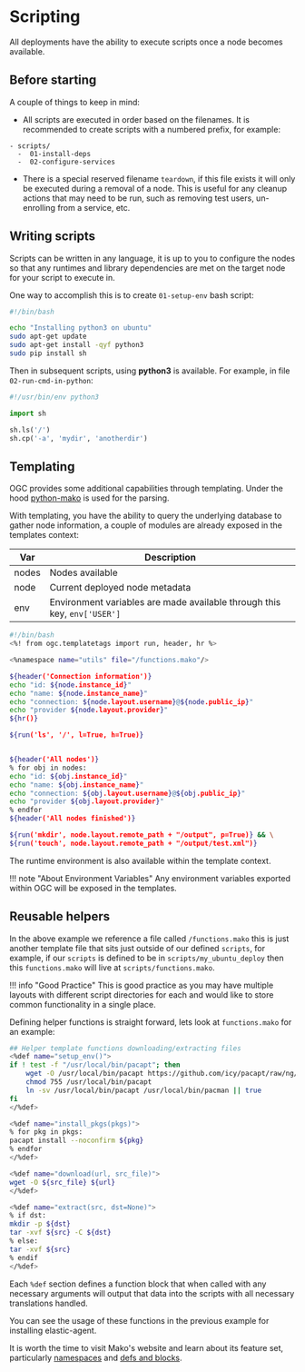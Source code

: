 # Scripting

All deployments have the ability to execute scripts once a node becomes available.

## Before starting

A couple of things to keep in mind:

- All scripts are executed in order based on the filenames. It is recommended to create scripts with a numbered prefix, for example:

```
- scripts/
  -  01-install-deps
  -  02-configure-services
```

- There is a special reserved filename `teardown`, if this file exists it will only be executed during a removal of a node. This is useful for any cleanup actions that may need to be run, such as removing test users, un-enrolling from a service, etc.

## Writing scripts

Scripts can be written in any language, it is up to you to configure the nodes so that any runtimes and library dependencies are met on the target node for your script to execute in. 

One way to accomplish this is to create `01-setup-env` bash script:

```bash
#!/bin/bash

echo "Installing python3 on ubuntu"
sudo apt-get update
sudo apt-get install -qyf python3
sudo pip install sh
```

Then in subsequent scripts, using **python3** is available. For example, in file `02-run-cmd-in-python`:

```python
#!/usr/bin/env python3

import sh

sh.ls('/')
sh.cp('-a', 'mydir', 'anotherdir')
```

## Templating

OGC provides some additional capabilities through templating. Under the hood [python-mako](https://www.makotemplates.org/) is used for the parsing.

With templating, you have the ability to query the underlying database to gather node information, a couple of modules are already exposed in the templates context:

| Var | Description |
| ----| ---- |
| nodes  | Nodes available |
| node | Current deployed node metadata |
| env | Environment variables are made available through this key, `env['USER']` |


```bash
#!/bin/bash
<%! from ogc.templatetags import run, header, hr %>

<%namespace name="utils" file="/functions.mako"/>

${header('Connection information')}
echo "id: ${node.instance_id}"
echo "name: ${node.instance_name}"
echo "connection: ${node.layout.username}@${node.public_ip}"
echo "provider ${node.layout.provider}"
${hr()}

${run('ls', '/', l=True, h=True)}


${header('All nodes')}
% for obj in nodes:
echo "id: ${obj.instance_id}"
echo "name: ${obj.instance_name}"
echo "connection: ${obj.layout.username}@${obj.public_ip}"
echo "provider ${obj.layout.provider}"
% endfor
${header('All nodes finished')}

${run('mkdir', node.layout.remote_path + "/output", p=True)} && \
${run('touch', node.layout.remote_path + "/output/test.xml")}
```

The runtime environment is also available within the template context.

!!! note "About Environment Variables"
    Any environment variables exported within OGC will be exposed in the templates.
## Reusable helpers

In the above example we reference a file called `/functions.mako` this is just another template file that sits just outside of our defined `scripts`, for example, if our `scripts` is defined to be in `scripts/my_ubuntu_deploy` then this `functions.mako` will live at `scripts/functions.mako`. 

!!! info "Good Practice"
    This is good practice as you may have multiple layouts with different script directories for each and would like to store common functionality in a single place.

Defining helper functions is straight forward, lets look at `functions.mako` for an example:

```bash
## Helper template functions downloading/extracting files
<%def name="setup_env()">
if ! test -f "/usr/local/bin/pacapt"; then
    wget -O /usr/local/bin/pacapt https://github.com/icy/pacapt/raw/ng/pacapt
    chmod 755 /usr/local/bin/pacapt
    ln -sv /usr/local/bin/pacapt /usr/local/bin/pacman || true
fi
</%def>

<%def name="install_pkgs(pkgs)">
% for pkg in pkgs:
pacapt install --noconfirm ${pkg}
% endfor
</%def>

<%def name="download(url, src_file)">
wget -O ${src_file} ${url}
</%def>

<%def name="extract(src, dst=None)">
% if dst:
mkdir -p ${dst}
tar -xvf ${src} -C ${dst}
% else:
tar -xvf ${src}
% endif
</%def>
```

Each `%def` section defines a function block that when called with any necessary arguments will output that data into the scripts with all necessary translations handled.

You can see the usage of these functions in the previous example for installing elastic-agent.

It is worth the time to visit Mako's website and learn about its feature set, particularly [namespaces](https://docs.makotemplates.org/en/latest/namespaces.html) and [defs and blocks](https://docs.makotemplates.org/en/latest/defs.html).